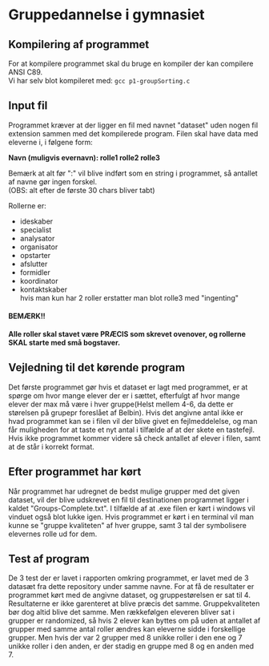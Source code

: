 # Gruppedannelse i gymnasiet
## Kompilering af programmet 
For at kompilere programmet skal du bruge en kompiler der kan compilere ANSI C89. <br />
Vi har selv blot kompileret med: `gcc p1-groupSorting.c`

## Input fil
Programmet kræver at der ligger en fil med navnet "dataset" uden nogen fil extension sammen med det kompilerede program.
Filen skal have data med eleverne i, i følgene form: 

**Navn (muligvis evernavn): rolle1 rolle2 rolle3**

Bemærk at alt før ":" vil blive indført som en string i programmet, så antallet af navne gør ingen forskel.<br />
(OBS: alt efter de første 30 chars bliver tabt)

Rollerne er:
* ideskaber
* specialist
* analysator
* organisator
* opstarter
* afslutter
* formidler
* koordinator
* kontaktskaber <br />
hvis man kun har 2 roller erstatter man blot rolle3 med "ingenting"
#### BEMÆRK!! 
**Alle roller skal stavet være PRÆCIS som skrevet ovenover, og rollerne SKAL starte med små bogstaver.**

## Vejledning til det kørende program
Det første programmet gør hvis et dataset er lagt med programmet, er at spørge om hvor mange elever der er i sættet, efterfulgt af hvor mange elever der max må være i hver gruppe(Helst mellem 4-6, da dette er størelsen på grupepr foreslået af Belbin).
Hvis det angivne antal ikke er hvad programmet kan se i filen vil der blive givet en fejlmeddelelse, og man får muligheden for at taste et nyt antal i tilfælde af at der skete en tastefejl. 
Hvis ikke programmet kommer videre så check antallet af elever i filen, samt at de står i korrekt format.

## Efter programmet har kørt
Når programmet har udregnet de bedst mulige grupper med det given dataset, vil der blive udskrevet en fil til destinationen programmet ligger i kaldet "Groups-Complete.txt".
I tilfælde af at .exe filen er kørt i windows vil vinduet også blot lukke igen.
Hvis programmet er kørt i en terminal vil man kunne se "gruppe kvaliteten" af hver gruppe, samt 3 tal der symbolisere elevernes rolle ud for dem.

## Test af program
De 3 test der er lavet i rapporten omkring programmet, er lavet med de 3 datasæt fra dette repository under samme navne. For at få de resultater er programmet kørt med de angivne dataset, og gruppestørelsen er sat til 4. 
Resultaterne er ikke garenteret at blive præcis det samme. Gruppekvaliteten bør dog altid blive det samme. Men rækkefølgen eleveren bliver sat i grupper er randomized, så hvis 2 elever kan byttes om på uden at antallet af grupper med samme antal roller ændres kan eleverne sidde i forskellige grupper. Men hvis der var 2 grupper med 8 unikke roller i den ene og 7 unikke roller i den anden, er der stadig en gruppe med 8 og en anden med 7.
